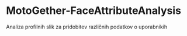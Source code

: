 # MotoGether-FaceAttributeAnalysis
Analiza profilnih slik za pridobitev različnih podatkov o uporabnikih
